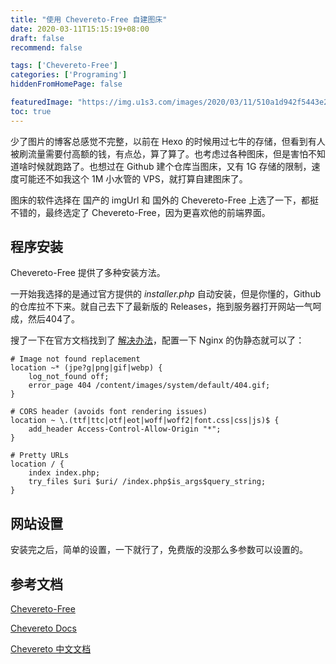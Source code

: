 ```yaml
---
title: "使用 Chevereto-Free 自建图床"
date: 2020-03-11T15:15:19+08:00
draft: false
recommend: false

tags: ['Chevereto-Free']
categories: ['Programing']
hiddenFromHomePage: false

featuredImage: "https://img.u1s3.com/images/2020/03/11/510a1d942f5443e2ba94dbf560ce454d.jpg"
toc: true
---
```


少了图片的博客总感觉不完整，以前在 Hexo 的时候用过七牛的存储，但看到有人被刷流量需要付高额的钱，有点怂，算了算了。也考虑过各种图床，但是害怕不知道啥时候就跑路了。也想过在 Github 建个仓库当图床，又有 1G 存储的限制，速度可能还不如我这个 1M 小水管的 VPS，就打算自建图床了。

<!--more-->

图床的软件选择在 国产的 imgUrl 和 国外的 Chevereto-Free 上选了一下，都挺不错的，最终选定了 Chevereto-Free，因为更喜欢他的前端界面。

## 程序安装

Chevereto-Free 提供了多种安装方法。

一开始我选择的是通过官方提供的 *installer.php* 自动安装，但是你懂的，Github 的仓库拉不下来。就自己去下了最新版的 Releases，拖到服务器打开网站一气呵成，然后404了。

搜了一下在官方文档找到了 [解决办法](https://chevereto.com/docs/requirements)，配置一下 Nginx 的伪静态就可以了：

```
# Image not found replacement
location ~* (jpe?g|png|gif|webp) {
    log_not_found off;
    error_page 404 /content/images/system/default/404.gif;
}

# CORS header (avoids font rendering issues)
location ~ \.(ttf|ttc|otf|eot|woff|woff2|font.css|css|js)$ {
    add_header Access-Control-Allow-Origin "*";
}

# Pretty URLs
location / {
    index index.php;
    try_files $uri $uri/ /index.php$is_args$query_string;
}
```

## 网站设置

安装完之后，简单的设置，一下就行了，免费版的没那么多参数可以设置的。

## 参考文档

[Chevereto-Free](https://github.com/Chevereto/Chevereto-Free)

[Chevereto Docs](https://chevereto.com/docs)

[Chevereto 中文文档](https://ch.cndrew.cn/)